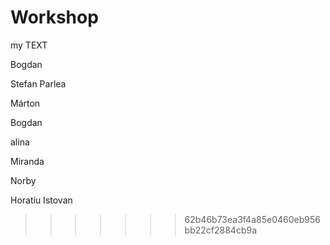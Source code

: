 # Workshop



my TEXT 


Bogdan





Stefan Parlea




Márton

Bogdan


alina





Miranda



Norby









Horatiu Istovan
>>>>>>> 62b46b73ea3f4a85e0460eb956bb22cf2884cb9a
